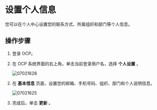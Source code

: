 设置个人信息
===========================

您可以在个人中心设置您的联系方式、所属组织和部门等个人信息。

操作步骤
-------------------------

1. 登录 OCP。

2. 在 OCP 系统界面的右上角，单击当前登录用户名，选择 **个人设置** 。

    ![07021628](https://help-static-aliyun-doc.aliyuncs.com/assets/img/zh-CN/8993455261/p291078.png)

<!-- -->

2. 在 **基本信息** 页面，设置您的邮箱、手机号码、组织、部门和个人说明信息。

    ![07021625](https://help-static-aliyun-doc.aliyuncs.com/assets/img/zh-CN/8993455261/p291075.png)

<!-- -->

3. 完成后，单击 **更新** 。
